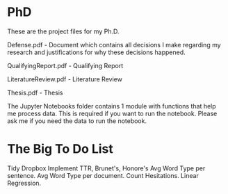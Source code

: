 # PhD
These are the project files for my Ph.D.

Defense.pdf - Document which contains all decisions I make regarding my research and justifications for why these decisions happened.

QualifyingReport.pdf - Qualifying Report 

LiteratureReview.pdf - Literature Review

Thesis.pdf - Thesis

The Jupyter Notebooks folder contains 1 module with functions that help me process data. This is required if you want to run the notebook. Please ask me if you need the data to run the notebook.

# The Big To Do List

Tidy Dropbox
Implement TTR, Brunet's, Honore's
Avg Word Type per sentence.
Avg Word Type per document.
Count Hesitations.
Linear Regression.
